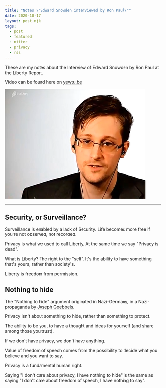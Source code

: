 ```yaml
---
title: "Notes \"Edward Snowden interviewed by Ron Paul\""
date: 2020-10-17
layout: post.njk
tags:
  - post
  - featured
  - nitter
  - privacy
  - rss
---
```


These are my notes about the Interview of Edward Snowden by Ron Paul at the Liberty Report.

Video can be found here on [yewtu.be](https://yewtu.be/watch?v=P3CR3gDjC58&local=1&nojs=0&player_style=youtube&quality=dash)

<div class="text-center">
  <img src="/img/blog/snowden.png" alt="snowden" />
</div>

---

## Security, or Surveillance?

Surveillance is enabled by a lack of Security. Life becomes more free if you're not observed, not recorded.

Privacy is what we used to call Liberty. At the same time we say "Privacy is dead".

What is Liberty? The right to the "self". It's the ability to have something that's yours, rather than society's.

Liberty is freedom from permission.


## Nothing to hide

The "Nothing to hide" argument originated in Nazi-Germany, in a Nazi-propaganda by [Joseph Goebbels](https://en.wikipedia.org/wiki/Joseph_Goebbels).

Privacy isn't about something to hide, rather than something to protect.

The ability to be you, to have a thought and ideas for yourself (and share among those you trust).

If we don't have privacy, we don't have anything.

Value of freedom of speech comes from the possibility to decide what you believe and you want to say.

Privacy is a fundamental human right.

Saying "I don't care about privacy, I have nothing to hide" is the same as saying "I don't care about freedom of speech, I have nothing to say".

